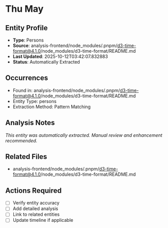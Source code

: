 # Thu May

## Entity Profile
- **Type**: Persons
- **Source**: analysis-frontend/node_modules/.pnpm/d3-time-format@4.1.0/node_modules/d3-time-format/README.md
- **Last Updated**: 2025-10-12T03:42:07.832883
- **Status**: Automatically Extracted

## Occurrences
- Found in: analysis-frontend/node_modules/.pnpm/d3-time-format@4.1.0/node_modules/d3-time-format/README.md
- Entity Type: persons
- Extraction Method: Pattern Matching

## Analysis Notes
*This entity was automatically extracted. Manual review and enhancement recommended.*

## Related Files
- analysis-frontend/node_modules/.pnpm/d3-time-format@4.1.0/node_modules/d3-time-format/README.md

## Actions Required
- [ ] Verify entity accuracy
- [ ] Add detailed analysis
- [ ] Link to related entities
- [ ] Update timeline if applicable
